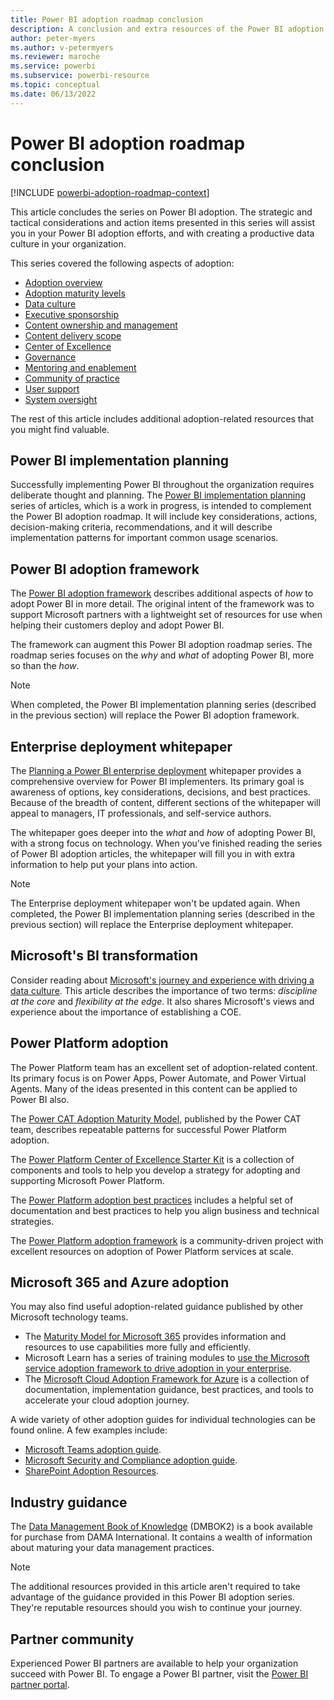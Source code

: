 ```yaml
---
title: Power BI adoption roadmap conclusion
description: A conclusion and extra resources of the Power BI adoption roadmap series of articles.
author: peter-myers
ms.author: v-petermyers
ms.reviewer: maroche
ms.service: powerbi
ms.subservice: powerbi-resource
ms.topic: conceptual
ms.date: 06/13/2022
---
```


# Power BI adoption roadmap conclusion

[!INCLUDE [powerbi-adoption-roadmap-context](includes/powerbi-adoption-roadmap-context.md)]

This article concludes the series on Power BI adoption. The strategic and tactical considerations and action items presented in this series will assist you in your Power BI adoption efforts, and with creating a productive data culture in your organization.

This series covered the following aspects of adoption:

- [Adoption overview](powerbi-adoption-roadmap-overview.md)
- [Adoption maturity levels](powerbi-adoption-roadmap-maturity-levels.md)
- [Data culture](powerbi-adoption-roadmap-data-culture.md)
- [Executive sponsorship](powerbi-adoption-roadmap-executive-sponsorship.md)
- [Content ownership and management](powerbi-adoption-roadmap-content-ownership-and-management.md)
- [Content delivery scope](powerbi-adoption-roadmap-content-delivery-scope.md)
- [Center of Excellence](powerbi-adoption-roadmap-center-of-excellence.md)
- [Governance](powerbi-adoption-roadmap-governance.md)
- [Mentoring and enablement](powerbi-adoption-roadmap-mentoring-and-user-enablement.md)
- [Community of practice](powerbi-adoption-roadmap-community-of-practice.md)
- [User support](powerbi-adoption-roadmap-user-support.md)
- [System oversight](powerbi-adoption-roadmap-system-oversight.md)

The rest of this article includes additional adoption-related resources that you might find valuable.

## Power BI implementation planning

Successfully implementing Power BI throughout the organization requires deliberate thought and planning. The [Power BI implementation planning](powerbi-implementation-planning-introduction.md) series of articles, which is a work in progress, is intended to complement the Power BI adoption roadmap. It will include key considerations, actions, decision-making criteria, recommendations, and it will describe implementation patterns for important common usage scenarios.

## Power BI adoption framework

The [Power BI adoption framework](https://github.com/pbiaf/powerbiadoption) describes additional aspects of *how* to adopt Power BI in more detail. The original intent of the framework was to support Microsoft partners with a lightweight set of resources for use when helping their customers deploy and adopt Power BI.

The framework can augment this Power BI adoption roadmap series. The roadmap series focuses on the *why* and *what* of adopting Power BI, more so than the *how*.

> [!NOTE]
> When completed, the Power BI implementation planning series (described in the previous section) will replace the Power BI adoption framework.

## Enterprise deployment whitepaper

The [Planning a Power BI enterprise deployment](https://aka.ms/PBIEnterpriseDeploymentWP) whitepaper provides a comprehensive overview for Power BI implementers. Its primary goal is awareness of options, key considerations, decisions, and best practices. Because of the breadth of content, different sections of the whitepaper will appeal to managers, IT professionals, and self-service authors.

The whitepaper goes deeper into the *what* and *how* of adopting Power BI, with a strong focus on technology. When you've finished reading the series of Power BI adoption articles, the whitepaper will fill you in with extra information to help put your plans into action.

> [!NOTE]
> The Enterprise deployment whitepaper won't be updated again. When completed, the Power BI implementation planning series (described in the previous section) will replace the Enterprise deployment whitepaper.

## Microsoft's BI transformation

Consider reading about [Microsoft's journey and experience with driving a data culture](center-of-excellence-microsoft-business-intelligence-transformation.md). This article describes the importance of two terms: *discipline at the core* and *flexibility at the edge*. It also shares Microsoft's views and experience about the importance of establishing a COE.

## Power Platform adoption

The Power Platform team has an excellent set of adoption-related content. Its primary focus is on Power Apps, Power Automate, and Power Virtual Agents. Many of the ideas presented in this content can be applied to Power BI also.

The [Power CAT Adoption Maturity Model](https://powerapps.microsoft.com/blog/power-cat-adoption-maturity-model-repeatable-patterns-for-successful-power-platform-adoption/), published by the Power CAT team, describes repeatable patterns for successful Power Platform adoption.

The [Power Platform Center of Excellence Starter Kit](/power-platform/guidance/coe/starter-kit) is a collection of components and tools to help you develop a strategy for adopting and supporting Microsoft Power Platform.

The [Power Platform adoption best practices](/power-platform/guidance/adoption/methodology) includes a helpful set of documentation and best practices to help you align business and technical strategies.

The [Power Platform adoption framework](https://github.com/PowerPlatformAF/PowerPlatformAF/wiki) is a community-driven project with excellent resources on adoption of Power Platform services at scale.

## Microsoft 365 and Azure adoption

You may also find useful adoption-related guidance published by other Microsoft technology teams.

- The [Maturity Model for Microsoft 365](/microsoft-365/community/microsoft365-maturity-model--intro) provides information and resources to use capabilities more fully and efficiently.
- Microsoft Learn has a series of training modules to [use the Microsoft service adoption framework to drive adoption in your enterprise](/training/paths/m365-service-adoption/).
- The [Microsoft Cloud Adoption Framework for Azure](/azure/cloud-adoption-framework/) is a collection of documentation, implementation guidance, best practices, and tools to accelerate your cloud adoption journey.

A wide variety of other adoption guides for individual technologies can be found online. A few examples include:

- [Microsoft Teams adoption guide](https://adoption.microsoft.com/files/tft/#p=1).
- [Microsoft Security and Compliance adoption guide](https://adoption.microsoft.com/files/sec/).
- [SharePoint Adoption Resources](https://resources.techcommunity.microsoft.com/resources/sharepoint-adoption/).

## Industry guidance

The [Data Management Book of Knowledge](https://www.dama.org/cpages/body-of-knowledge) (DMBOK2) is a book available for purchase from DAMA International. It contains a wealth of information about maturing your data management practices.

> [!NOTE]
> The additional resources provided in this article aren't required to take advantage of the guidance provided in this Power BI adoption series. They're reputable resources should you wish to continue your journey.

## Partner community

Experienced Power BI partners are available to help your organization succeed with Power BI. To engage a Power BI partner, visit the [Power BI partner portal](https://powerbi.microsoft.com/partners/).
